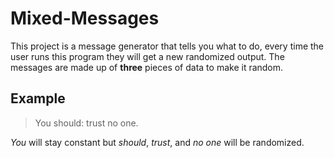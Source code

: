 # Mixed-Messages

This project is a message generator that tells you what to do, every time the user runs this program they will get a new randomized output. The messages are made up of **three** pieces of data to make it random.

## Example
> You should: trust no one.

*You* will stay constant but *should*, *trust*, and *no one* will be randomized.
